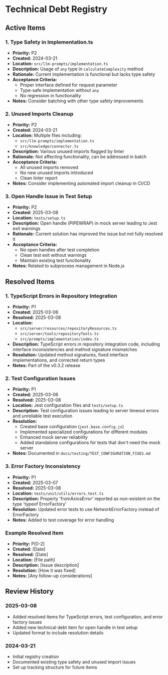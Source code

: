 # Technical Debt Registry

## Active Items

### 1. Type Safety in Implementation.ts

- **Priority:** P2
- **Created:** 2024-03-21
- **Location:** `src/llm-prompts/implementation.ts`
- **Description:** Usage of `any` type in `calculateComplexity` method
- **Rationale:** Current implementation is functional but lacks type safety
- **Acceptance Criteria:**
  - Proper interface defined for request parameter
  - Type-safe implementation without `any`
  - No regression in functionality
- **Notes:** Consider batching with other type safety improvements

### 2. Unused Imports Cleanup

- **Priority:** P2
- **Created:** 2024-03-21
- **Location:** Multiple files including:
  - `src/llm-prompts/implementation.ts`
  - `src/knowledge/connector.ts`
- **Description:** Various unused imports flagged by linter
- **Rationale:** Not affecting functionality, can be addressed in batch
- **Acceptance Criteria:**
  - All unused imports removed
  - No new unused imports introduced
  - Clean linter report
- **Notes:** Consider implementing automated import cleanup in CI/CD

### 3. Open Handle Issue in Test Setup

- **Priority:** P2
- **Created:** 2025-03-08
- **Location:** `tests/setup.ts`
- **Description:** Open handle (PIPEWRAP) in mock server leading to Jest exit warnings
- **Rationale:** Current solution has improved the issue but not fully resolved it
- **Acceptance Criteria:**
  - No open handles after test completion
  - Clean test exit without warnings
  - Maintain existing test functionality
- **Notes:** Related to subprocess management in Node.js

## Resolved Items

### 1. TypeScript Errors in Repository Integration

- **Priority:** P1
- **Created:** 2025-03-06
- **Resolved:** 2025-03-08
- **Location:**
  - `src/server/resources/repositoryResources.ts`
  - `src/server/tools/repositoryTools.ts`
  - `src/prompts/implementation/index.ts`
- **Description:** TypeScript errors in repository integration code, including interface inconsistencies and method signature mismatches
- **Resolution:** Updated method signatures, fixed interface implementations, and corrected return types
- **Notes:** Part of the v0.3.2 release

### 2. Test Configuration Issues

- **Priority:** P1
- **Created:** 2025-03-06
- **Resolved:** 2025-03-08
- **Location:** Jest configuration files and `tests/setup.ts`
- **Description:** Test configuration issues leading to server timeout errors and unreliable test execution
- **Resolution:**
  - Created base configuration (`jest.base.config.js`)
  - Implemented specialized configurations for different modules
  - Enhanced mock server reliability
  - Added standalone configurations for tests that don't need the mock server
- **Notes:** Documented in `docs/testing/TEST_CONFIGURATION_FIXES.md`

### 3. Error Factory Inconsistency

- **Priority:** P1
- **Created:** 2025-03-07
- **Resolved:** 2025-03-08
- **Location:** `tests/unit/utils/errors.test.ts`
- **Description:** Property 'fromAxiosError' reported as non-existent on the type 'typeof ErrorFactory'
- **Resolution:** Updated error tests to use NetworkErrorFactory instead of ErrorFactory
- **Notes:** Added to test coverage for error handling

### Example Resolved Item

- **Priority:** P[0-2]
- **Created:** [Date]
- **Resolved:** [Date]
- **Location:** [File path]
- **Description:** [Issue description]
- **Resolution:** [How it was fixed]
- **Notes:** [Any follow-up considerations]

## Review History

### 2025-03-08

- Added resolved items for TypeScript errors, test configuration, and error factory issues
- Added new technical debt item for open handle in test setup
- Updated format to include resolution details

### 2024-03-21

- Initial registry creation
- Documented existing type safety and unused import issues
- Set up tracking structure for future items
